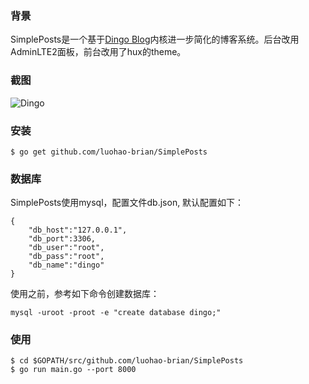 ### 背景
SimplePosts是一个基于[Dingo Blog](https://github.com/dingoblog/dingo)内核进一步简化的博客系统。后台改用AdminLTE2面板，前台改用了hux的theme。

### 截图
![Dingo](http://ygjs-static-hz.oss-cn-beijing.aliyuncs.com/images/2018-03-22/TIM%E6%88%AA%E5%9B%BE20180322174243.png)

### 安装
```
$ go get github.com/luohao-brian/SimplePosts
```

### 数据库
SimplePosts使用mysql，配置文件db.json,  默认配置如下：

```
{
    "db_host":"127.0.0.1",
    "db_port":3306,
    "db_user":"root",
    "db_pass":"root",
    "db_name":"dingo"
}
```
使用之前，参考如下命令创建数据库：
```
mysql -uroot -proot -e "create database dingo;"
```



### 使用
```
$ cd $GOPATH/src/github.com/luohao-brian/SimplePosts
$ go run main.go --port 8000
```
